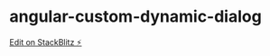 # angular-custom-dynamic-dialog

[Edit on StackBlitz ⚡️](https://stackblitz.com/edit/angular-custom-dynamic-dialog)